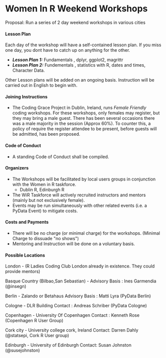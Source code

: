 Women In R Weekend Workshops
================================

Proposal: Run a series of 2 day weekend workshops in various cities

#### Lesson Plan
Each day of the workshop will have a self-contained lesson plan. If you miss one day, you dont have to catch up on anything for the other.

- ***Lesson Plan 1:*** Fundamentals , dplyr, ggplot2, magrittr
- ***Lesson Plan 2:*** Fundementals , statistics with R, dates and times, Character Data.

Other Lesson plans will be added on an ongoing basis.
Instruction will be carried out in English to begin with.


#### Joining Instructions

- The Coding Grace Project in Dublin, Ireland, runs *Female Friendly* coding workshops. For these workshops, only females may register, but they may bring a male guest. There has been several occasions there was a male majority in the session (Approx 60%).
To counter this, a policy of require the register attendee to be present, before guests will be admitted, has been proposed.

#### Code of Conduct
- A standing Code of Conduct shall be compiled. 

#### Organizers

- The Workshops will be facilitated by local users groups in conjunction with the Women in R taskforce.
   - Dublin R, Edinburgh R  
- The WiR Taskforce will actively recruited instructors and mentors (mainly but not exclusively female).
- Events may be run simultaneously with other related events (i.e. a PyData Event) to mitigate costs.  

#### Costs and Payments
 - There will be no charge (or minimal charge) for the workshops. (Minimal Charge to dissuade "no shows")
 - Mentoring and Instruction will be done on a voluntary basis.

#### Possible Locations
London - (R Ladies Coding Club London already in existence. They could provide mentors)


Basque Country (Bilbao,San Sebastian) - 
Advisory Basis : Ines Garmendia (@insegn)

Berlin - Zalando or Betahaus
Advisory Basis : Matti Lyra (PyData Berlin)

Cologne - DLR Building
Contact : Andreas Schriber (PyData Cologne)

Copenhagen - University Of Copenhagen
Contact : Kenneth Rose (Copenhagen R User Group)

Cork city  - University college cork, Ireland
Contact: Darren Dahly (@statsepi, Cork R User group)

Edinburgh - University of Edinburgh
Contact: Susan Johnston (@susejohnston)

